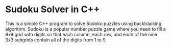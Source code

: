# Sudoku Solver in C++

This is a simple C++ program to solve Sudoku puzzles using backtracking algorithm. Sudoku is a popular number puzzle game where you need to fill a 9x9 grid with digits so that each column, each row, and each of the nine 3x3 subgrids contain all of the digits from 1 to 9.


